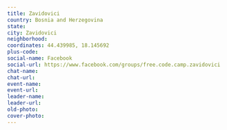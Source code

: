 ```yaml
---
title: Zavidovici
country: Bosnia and Herzegovina
state: 
city: Zavidovici
neighborhood: 
coordinates: 44.439985, 18.145692
plus-code:
social-name: Facebook
social-url: https://www.facebook.com/groups/free.code.camp.zavidovici
chat-name:
chat-url:
event-name:
event-url:
leader-name:
leader-url:
old-photo: 
cover-photo:
---
```

